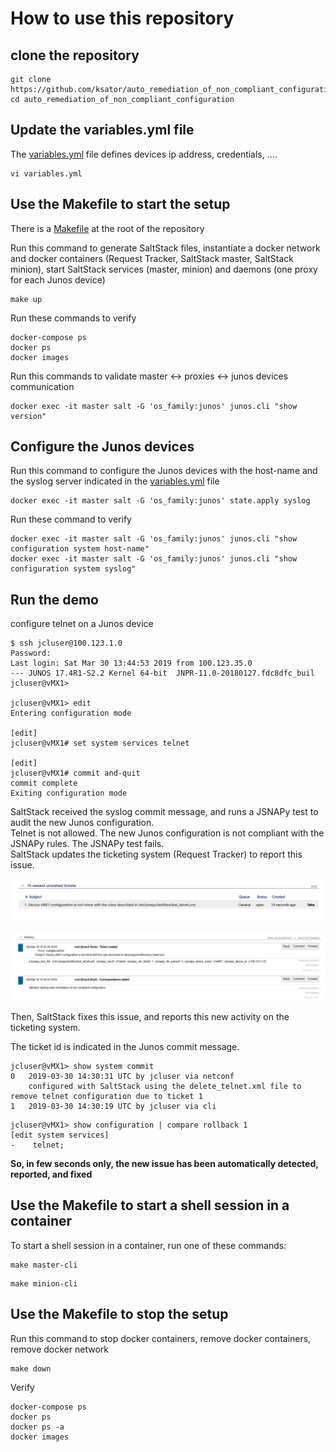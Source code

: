 # How to use this repository

## clone the repository
```
git clone https://github.com/ksator/auto_remediation_of_non_compliant_configuration.git
cd auto_remediation_of_non_compliant_configuration
```

## Update the variables.yml file 

The [variables.yml](https://github.com/ksator/auto_remediation_of_non_compliant_configuration/blob/master/variables.yml) file defines devices ip address, credentials, .... 
```
vi variables.yml
```
## Use the Makefile to start the setup

There is a [Makefile](https://github.com/ksator/auto_remediation_of_non_compliant_configuration/blob/master/Makefile) at the root of the repository 

Run this command to generate SaltStack files, instantiate a docker network and docker containers (Request Tracker, SaltStack master, SaltStack minion), start SaltStack services (master, minion) and daemons (one proxy for each Junos device)   
```
make up
```
Run these commands to verify 
```
docker-compose ps
docker ps
docker images
```
Run this commands to validate master <-> proxies <-> junos devices communication
```
docker exec -it master salt -G 'os_family:junos' junos.cli "show version"
```

## Configure the Junos devices 

Run this command to configure the Junos devices with the host-name and the syslog server indicated in the [variables.yml](https://github.com/ksator/auto_remediation_of_non_compliant_configuration/blob/master/variables.yml) file  

```
docker exec -it master salt -G 'os_family:junos' state.apply syslog
```
Run these command to verify
```
docker exec -it master salt -G 'os_family:junos' junos.cli "show configuration system host-name"
docker exec -it master salt -G 'os_family:junos' junos.cli "show configuration system syslog"
```

## Run the demo


configure telnet on a Junos device
```
$ ssh jcluser@100.123.1.0
Password:
Last login: Sat Mar 30 13:44:53 2019 from 100.123.35.0
--- JUNOS 17.4R1-S2.2 Kernel 64-bit  JNPR-11.0-20180127.fdc8dfc_buil
jcluser@vMX1>

jcluser@vMX1> edit
Entering configuration mode

[edit]
jcluser@vMX1# set system services telnet

[edit]
jcluser@vMX1# commit and-quit
commit complete
Exiting configuration mode
```

SaltStack received the syslog commit message, and runs a JSNAPy test to audit the new Junos configuration.  
Telnet is not allowed. The new Junos configuration is not compliant with the JSNAPy rules. The JSNAPy test fails.  
SaltStack updates the ticketing system (Request Tracker) to report this issue.  

![new ticket](RT-new-ticket.jpg)  

![ticket update](RT-ticket-update.jpg)

Then, SaltStack fixes this issue, and reports this new activity on the ticketing system.   

The ticket id is indicated in the Junos commit message.  

```
jcluser@vMX1> show system commit
0   2019-03-30 14:30:31 UTC by jcluser via netconf
    configured with SaltStack using the delete_telnet.xml file to remove telnet configuration due to ticket 1
1   2019-03-30 14:30:19 UTC by jcluser via cli
```
```
jcluser@vMX1> show configuration | compare rollback 1
[edit system services]
-    telnet;
```

**So, in few seconds only, the new issue has been automatically detected, reported, and fixed**  

## Use the Makefile to start a shell session in a container

To start a shell session in a container, run one of these commands:
```
make master-cli
```
```
make minion-cli
```

## Use the Makefile to stop the setup

Run this command to stop docker containers, remove docker containers, remove docker network
```
make down
```
Verify
```
docker-compose ps
docker ps
docker ps -a
docker images
```

